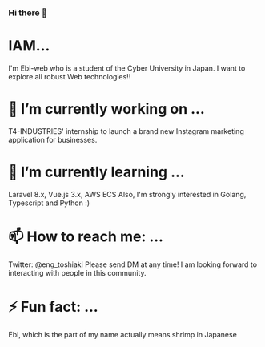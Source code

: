 ### Hi there 👋

# IAM...
I'm Ebi-web who is a student of the Cyber University in Japan.
I want to explore all robust Web technologies!! 


# 🔭 I’m currently working on ...

T4-INDUSTRIES' internship to launch a brand new Instagram marketing application for businesses.

# 🌱 I’m currently learning ...

Laravel 8.x, Vue.js 3.x, AWS ECS
Also, I'm strongly interested in Golang, Typescript and Python :)

# 📫 How to reach me: ...

Twitter: @eng_toshiaki
Please send DM at any time! I am looking forward to interacting with people in this community.

# ⚡ Fun fact: ...

Ebi, which is the part of my name actually means shrimp in Japanese

